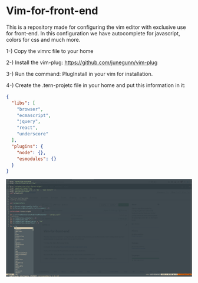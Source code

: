 # Vim-for-front-end
This is a repository made for configuring the vim editor with exclusive use for front-end. In this configuration we have autocomplete for javascript, colors for css and much more.

1-) Copy the vimrc file to your home

2-) Install the vim-plug: https://github.com/junegunn/vim-plug

3-) Run the command: PlugInstall in your vim for installation.

4-) Create the .tern-projetc file in your home and put this information in it:

```json
{
  "libs": [
    "browser",
    "ecmascript",
    "jquery",
    "react",
    "underscore"
  ],
  "plugins": {
    "node": {},
    "esmodules": {}
  }
}

```

![foto](vim.PNG)
